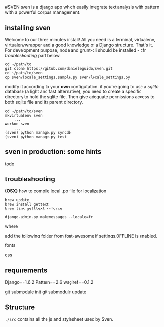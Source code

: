 #SVEN
sven is a django app which easily integrate text analysis with pattern with a powerful corpus management.

installing sven
---
Welcome to our three minutes install! All you need is a terminal, virtualenv, virtualenvwrapper and a good knowledge of a Django structure. That's it. For development purpose, node and grunt-cli should be installed - cfr _troubleshooting_ part below. 
	
	cd ~/path/to
	git clone https://gitub.com/danieleguido/sven.git
	cd ~/path/to/sven
	cp sven/locale_settings.sample.py sven/locale_settings.py
	
modify it according to your __own__ configutation.
if you're going to use a _sqlite_ database (a light and fast alternative), you need to create a specific directory to hold the sqlite file. Then give adequate permissions access to both sqlite file and its parent directory.

	cd ~/path/to/sven
	mkvirtualenv sven
		...
	workon sven
		...
	(sven) python manage.py syncdb
	(sven) python manage.py test

sven in production: some hints
---

todo

troubleshooting
---
__(OSX)__ how to compile local .po file for localization 

	brew update
	brew install gettext
	brew link getttext --force

	django-admin.py makemessages --locale=fr


where 

add the following folder from font-awesome if settings.OFFLINE is enabled.

fonts
	
css

requirements
---

Django==1.6.2
Pattern==2.6
wsgiref==0.1.2



git submodule init
git submodule update


Structure
---

`./src` contains all the js and stylesheet used by Sven.
